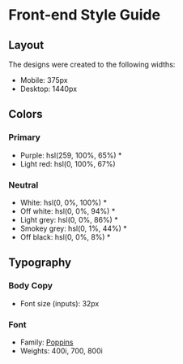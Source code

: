 # Front-end Style Guide

## Layout

The designs were created to the following widths:

- Mobile: 375px
- Desktop: 1440px

## Colors

### Primary

- Purple: hsl(259, 100%, 65%) *
- Light red: hsl(0, 100%, 67%)

### Neutral

- White: hsl(0, 0%, 100%) *
- Off white: hsl(0, 0%, 94%) *
- Light grey: hsl(0, 0%, 86%) *
- Smokey grey: hsl(0, 1%, 44%) *
- Off black: hsl(0, 0%, 8%) *

## Typography

### Body Copy

- Font size (inputs): 32px

### Font

- Family: [Poppins](https://fonts.google.com/specimen/Poppins)
- Weights: 400i, 700, 800i

